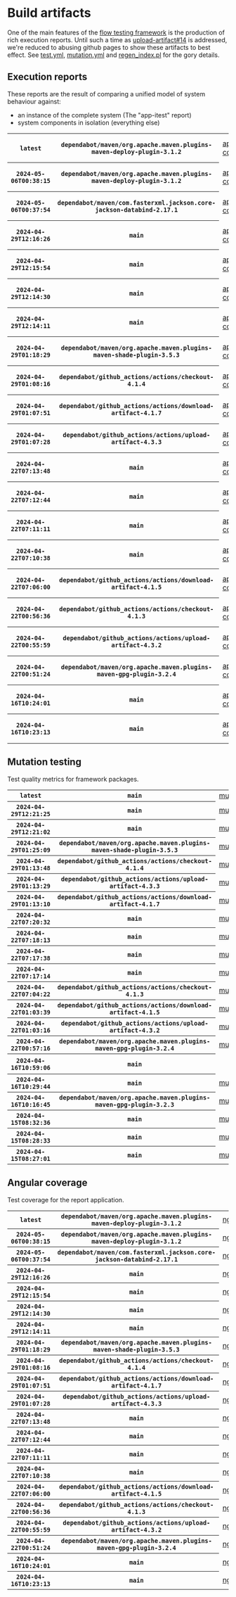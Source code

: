 # Build artifacts

One of the main features of the [flow testing framework](https://github.com/Mastercard/flow) is the production of rich execution reports.
Until such a time as [upload-artifact#14](https://github.com/actions/upload-artifact/issues/14) is addressed, we're reduced to abusing github pages to show these artifacts to best effect.
See [test.yml](https://github.com/Mastercard/flow/blob/main/.github/workflows/test.yml), [mutation.yml](https://github.com/Mastercard/flow/blob/main/.github/workflows/mutation.yml) and [regen_index.pl](https://github.com/Mastercard/flow/blob/pages/regen_index.pl) for the gory details.

## Execution reports

These reports are the result of comparing a unified model of system behaviour against:
 * an instance of the complete system (The "app-itest" report)
 * system components in isolation (everything else)

<!-- start:execution -->
<table>
	<tbody>
		<tr> <th><code>latest</code></th>
			 <th><code>dependabot/maven/org.apache.maven.plugins-maven-deploy-plugin-3.1.2</code></th>
			<td><a href="execution/latest/app-core/target/mctf/latest/index.html">app-core</a></td>
			<td><a href="execution/latest/app-histogram/target/mctf/latest/index.html">app-histogram</a></td>
			<td><a href="execution/latest/app-itest/target/mctf/latest/index.html">app-itest</a></td>
			<td><a href="execution/latest/app-queue/target/mctf/latest/index.html">app-queue</a></td>
			<td><a href="execution/latest/app-store/target/mctf/latest/index.html">app-store</a></td>
			<td><a href="execution/latest/app-ui/target/mctf/latest/index.html">app-ui</a></td>
			<td><a href="execution/latest/app-web-ui/target/mctf/latest/index.html">app-web-ui</a></td>
		</tr>
		<tr> <th><code>2024-05-06T00:38:15</code></th>
			 <th><code>dependabot/maven/org.apache.maven.plugins-maven-deploy-plugin-3.1.2</code></th>
			<td><a href="execution/1714955895/app-core/target/mctf/latest/index.html">app-core</a></td>
			<td><a href="execution/1714955895/app-histogram/target/mctf/latest/index.html">app-histogram</a></td>
			<td><a href="execution/1714955895/app-itest/target/mctf/latest/index.html">app-itest</a></td>
			<td><a href="execution/1714955895/app-queue/target/mctf/latest/index.html">app-queue</a></td>
			<td><a href="execution/1714955895/app-store/target/mctf/latest/index.html">app-store</a></td>
			<td><a href="execution/1714955895/app-ui/target/mctf/latest/index.html">app-ui</a></td>
			<td><a href="execution/1714955895/app-web-ui/target/mctf/latest/index.html">app-web-ui</a></td>
		</tr>
		<tr> <th><code>2024-05-06T00:37:54</code></th>
			 <th><code>dependabot/maven/com.fasterxml.jackson.core-jackson-databind-2.17.1</code></th>
			<td><a href="execution/1714955874/app-core/target/mctf/latest/index.html">app-core</a></td>
			<td><a href="execution/1714955874/app-histogram/target/mctf/latest/index.html">app-histogram</a></td>
			<td><a href="execution/1714955874/app-itest/target/mctf/latest/index.html">app-itest</a></td>
			<td><a href="execution/1714955874/app-queue/target/mctf/latest/index.html">app-queue</a></td>
			<td><a href="execution/1714955874/app-store/target/mctf/latest/index.html">app-store</a></td>
			<td><a href="execution/1714955874/app-ui/target/mctf/latest/index.html">app-ui</a></td>
			<td><a href="execution/1714955874/app-web-ui/target/mctf/latest/index.html">app-web-ui</a></td>
		</tr>
		<tr> <th><code>2024-04-29T12:16:26</code></th>
			 <th><code>main</code></th>
			<td><a href="execution/1714392986/app-core/target/mctf/latest/index.html">app-core</a></td>
			<td><a href="execution/1714392986/app-histogram/target/mctf/latest/index.html">app-histogram</a></td>
			<td><a href="execution/1714392986/app-itest/target/mctf/latest/index.html">app-itest</a></td>
			<td><a href="execution/1714392986/app-queue/target/mctf/latest/index.html">app-queue</a></td>
			<td><a href="execution/1714392986/app-store/target/mctf/latest/index.html">app-store</a></td>
			<td><a href="execution/1714392986/app-ui/target/mctf/latest/index.html">app-ui</a></td>
			<td><a href="execution/1714392986/app-web-ui/target/mctf/latest/index.html">app-web-ui</a></td>
		</tr>
		<tr> <th><code>2024-04-29T12:15:54</code></th>
			 <th><code>main</code></th>
			<td><a href="execution/1714392954/app-core/target/mctf/latest/index.html">app-core</a></td>
			<td><a href="execution/1714392954/app-histogram/target/mctf/latest/index.html">app-histogram</a></td>
			<td><a href="execution/1714392954/app-itest/target/mctf/latest/index.html">app-itest</a></td>
			<td><a href="execution/1714392954/app-queue/target/mctf/latest/index.html">app-queue</a></td>
			<td><a href="execution/1714392954/app-store/target/mctf/latest/index.html">app-store</a></td>
			<td><a href="execution/1714392954/app-ui/target/mctf/latest/index.html">app-ui</a></td>
			<td><a href="execution/1714392954/app-web-ui/target/mctf/latest/index.html">app-web-ui</a></td>
		</tr>
		<tr> <th><code>2024-04-29T12:14:30</code></th>
			 <th><code>main</code></th>
			<td><a href="execution/1714392870/app-core/target/mctf/latest/index.html">app-core</a></td>
			<td><a href="execution/1714392870/app-histogram/target/mctf/latest/index.html">app-histogram</a></td>
			<td><a href="execution/1714392870/app-itest/target/mctf/latest/index.html">app-itest</a></td>
			<td><a href="execution/1714392870/app-queue/target/mctf/latest/index.html">app-queue</a></td>
			<td><a href="execution/1714392870/app-store/target/mctf/latest/index.html">app-store</a></td>
			<td><a href="execution/1714392870/app-ui/target/mctf/latest/index.html">app-ui</a></td>
			<td><a href="execution/1714392870/app-web-ui/target/mctf/latest/index.html">app-web-ui</a></td>
		</tr>
		<tr> <th><code>2024-04-29T12:14:11</code></th>
			 <th><code>main</code></th>
			<td><a href="execution/1714392851/app-core/target/mctf/latest/index.html">app-core</a></td>
			<td><a href="execution/1714392851/app-histogram/target/mctf/latest/index.html">app-histogram</a></td>
			<td><a href="execution/1714392851/app-itest/target/mctf/latest/index.html">app-itest</a></td>
			<td><a href="execution/1714392851/app-queue/target/mctf/latest/index.html">app-queue</a></td>
			<td><a href="execution/1714392851/app-store/target/mctf/latest/index.html">app-store</a></td>
			<td><a href="execution/1714392851/app-ui/target/mctf/latest/index.html">app-ui</a></td>
			<td><a href="execution/1714392851/app-web-ui/target/mctf/latest/index.html">app-web-ui</a></td>
		</tr>
		<tr> <th><code>2024-04-29T01:18:29</code></th>
			 <th><code>dependabot/maven/org.apache.maven.plugins-maven-shade-plugin-3.5.3</code></th>
			<td><a href="execution/1714353509/app-core/target/mctf/latest/index.html">app-core</a></td>
			<td><a href="execution/1714353509/app-histogram/target/mctf/latest/index.html">app-histogram</a></td>
			<td><a href="execution/1714353509/app-itest/target/mctf/latest/index.html">app-itest</a></td>
			<td><a href="execution/1714353509/app-queue/target/mctf/latest/index.html">app-queue</a></td>
			<td><a href="execution/1714353509/app-store/target/mctf/latest/index.html">app-store</a></td>
			<td><a href="execution/1714353509/app-ui/target/mctf/latest/index.html">app-ui</a></td>
			<td><a href="execution/1714353509/app-web-ui/target/mctf/latest/index.html">app-web-ui</a></td>
		</tr>
		<tr> <th><code>2024-04-29T01:08:16</code></th>
			 <th><code>dependabot/github_actions/actions/checkout-4.1.4</code></th>
			<td><a href="execution/1714352896/app-core/target/mctf/latest/index.html">app-core</a></td>
			<td><a href="execution/1714352896/app-histogram/target/mctf/latest/index.html">app-histogram</a></td>
			<td><a href="execution/1714352896/app-itest/target/mctf/latest/index.html">app-itest</a></td>
			<td><a href="execution/1714352896/app-queue/target/mctf/latest/index.html">app-queue</a></td>
			<td><a href="execution/1714352896/app-store/target/mctf/latest/index.html">app-store</a></td>
			<td><a href="execution/1714352896/app-ui/target/mctf/latest/index.html">app-ui</a></td>
			<td><a href="execution/1714352896/app-web-ui/target/mctf/latest/index.html">app-web-ui</a></td>
		</tr>
		<tr> <th><code>2024-04-29T01:07:51</code></th>
			 <th><code>dependabot/github_actions/actions/download-artifact-4.1.7</code></th>
			<td><a href="execution/1714352871/app-core/target/mctf/latest/index.html">app-core</a></td>
			<td><a href="execution/1714352871/app-histogram/target/mctf/latest/index.html">app-histogram</a></td>
			<td><a href="execution/1714352871/app-itest/target/mctf/latest/index.html">app-itest</a></td>
			<td><a href="execution/1714352871/app-queue/target/mctf/latest/index.html">app-queue</a></td>
			<td><a href="execution/1714352871/app-store/target/mctf/latest/index.html">app-store</a></td>
			<td><a href="execution/1714352871/app-ui/target/mctf/latest/index.html">app-ui</a></td>
			<td><a href="execution/1714352871/app-web-ui/target/mctf/latest/index.html">app-web-ui</a></td>
		</tr>
		<tr> <th><code>2024-04-29T01:07:28</code></th>
			 <th><code>dependabot/github_actions/actions/upload-artifact-4.3.3</code></th>
			<td><a href="execution/1714352848/app-core/target/mctf/latest/index.html">app-core</a></td>
			<td><a href="execution/1714352848/app-histogram/target/mctf/latest/index.html">app-histogram</a></td>
			<td><a href="execution/1714352848/app-itest/target/mctf/latest/index.html">app-itest</a></td>
			<td><a href="execution/1714352848/app-queue/target/mctf/latest/index.html">app-queue</a></td>
			<td><a href="execution/1714352848/app-store/target/mctf/latest/index.html">app-store</a></td>
			<td><a href="execution/1714352848/app-ui/target/mctf/latest/index.html">app-ui</a></td>
			<td><a href="execution/1714352848/app-web-ui/target/mctf/latest/index.html">app-web-ui</a></td>
		</tr>
		<tr> <th><code>2024-04-22T07:13:48</code></th>
			 <th><code>main</code></th>
			<td><a href="execution/1713770028/app-core/target/mctf/latest/index.html">app-core</a></td>
			<td><a href="execution/1713770028/app-histogram/target/mctf/latest/index.html">app-histogram</a></td>
			<td><a href="execution/1713770028/app-itest/target/mctf/latest/index.html">app-itest</a></td>
			<td><a href="execution/1713770028/app-queue/target/mctf/latest/index.html">app-queue</a></td>
			<td><a href="execution/1713770028/app-store/target/mctf/latest/index.html">app-store</a></td>
			<td><a href="execution/1713770028/app-ui/target/mctf/latest/index.html">app-ui</a></td>
			<td><a href="execution/1713770028/app-web-ui/target/mctf/latest/index.html">app-web-ui</a></td>
		</tr>
		<tr> <th><code>2024-04-22T07:12:44</code></th>
			 <th><code>main</code></th>
			<td><a href="execution/1713769964/app-core/target/mctf/latest/index.html">app-core</a></td>
			<td><a href="execution/1713769964/app-histogram/target/mctf/latest/index.html">app-histogram</a></td>
			<td><a href="execution/1713769964/app-itest/target/mctf/latest/index.html">app-itest</a></td>
			<td><a href="execution/1713769964/app-queue/target/mctf/latest/index.html">app-queue</a></td>
			<td><a href="execution/1713769964/app-store/target/mctf/latest/index.html">app-store</a></td>
			<td><a href="execution/1713769964/app-ui/target/mctf/latest/index.html">app-ui</a></td>
			<td><a href="execution/1713769964/app-web-ui/target/mctf/latest/index.html">app-web-ui</a></td>
		</tr>
		<tr> <th><code>2024-04-22T07:11:11</code></th>
			 <th><code>main</code></th>
			<td><a href="execution/1713769871/app-core/target/mctf/latest/index.html">app-core</a></td>
			<td><a href="execution/1713769871/app-histogram/target/mctf/latest/index.html">app-histogram</a></td>
			<td><a href="execution/1713769871/app-itest/target/mctf/latest/index.html">app-itest</a></td>
			<td><a href="execution/1713769871/app-queue/target/mctf/latest/index.html">app-queue</a></td>
			<td><a href="execution/1713769871/app-store/target/mctf/latest/index.html">app-store</a></td>
			<td><a href="execution/1713769871/app-ui/target/mctf/latest/index.html">app-ui</a></td>
			<td><a href="execution/1713769871/app-web-ui/target/mctf/latest/index.html">app-web-ui</a></td>
		</tr>
		<tr> <th><code>2024-04-22T07:10:38</code></th>
			 <th><code>main</code></th>
			<td><a href="execution/1713769838/app-core/target/mctf/latest/index.html">app-core</a></td>
			<td><a href="execution/1713769838/app-histogram/target/mctf/latest/index.html">app-histogram</a></td>
			<td><a href="execution/1713769838/app-itest/target/mctf/latest/index.html">app-itest</a></td>
			<td><a href="execution/1713769838/app-queue/target/mctf/latest/index.html">app-queue</a></td>
			<td><a href="execution/1713769838/app-store/target/mctf/latest/index.html">app-store</a></td>
			<td><a href="execution/1713769838/app-ui/target/mctf/latest/index.html">app-ui</a></td>
			<td><a href="execution/1713769838/app-web-ui/target/mctf/latest/index.html">app-web-ui</a></td>
		</tr>
		<tr> <th><code>2024-04-22T07:06:00</code></th>
			 <th><code>dependabot/github_actions/actions/download-artifact-4.1.5</code></th>
			<td><a href="execution/1713769560/app-core/target/mctf/latest/index.html">app-core</a></td>
			<td><a href="execution/1713769560/app-histogram/target/mctf/latest/index.html">app-histogram</a></td>
			<td><a href="execution/1713769560/app-itest/target/mctf/latest/index.html">app-itest</a></td>
			<td><a href="execution/1713769560/app-queue/target/mctf/latest/index.html">app-queue</a></td>
			<td><a href="execution/1713769560/app-store/target/mctf/latest/index.html">app-store</a></td>
			<td><a href="execution/1713769560/app-ui/target/mctf/latest/index.html">app-ui</a></td>
			<td><a href="execution/1713769560/app-web-ui/target/mctf/latest/index.html">app-web-ui</a></td>
		</tr>
		<tr> <th><code>2024-04-22T00:56:36</code></th>
			 <th><code>dependabot/github_actions/actions/checkout-4.1.3</code></th>
			<td><a href="execution/1713747396/app-core/target/mctf/latest/index.html">app-core</a></td>
			<td><a href="execution/1713747396/app-histogram/target/mctf/latest/index.html">app-histogram</a></td>
			<td><a href="execution/1713747396/app-itest/target/mctf/latest/index.html">app-itest</a></td>
			<td><a href="execution/1713747396/app-queue/target/mctf/latest/index.html">app-queue</a></td>
			<td><a href="execution/1713747396/app-store/target/mctf/latest/index.html">app-store</a></td>
			<td><a href="execution/1713747396/app-ui/target/mctf/latest/index.html">app-ui</a></td>
			<td><a href="execution/1713747396/app-web-ui/target/mctf/latest/index.html">app-web-ui</a></td>
		</tr>
		<tr> <th><code>2024-04-22T00:55:59</code></th>
			 <th><code>dependabot/github_actions/actions/upload-artifact-4.3.2</code></th>
			<td><a href="execution/1713747359/app-core/target/mctf/latest/index.html">app-core</a></td>
			<td><a href="execution/1713747359/app-histogram/target/mctf/latest/index.html">app-histogram</a></td>
			<td><a href="execution/1713747359/app-itest/target/mctf/latest/index.html">app-itest</a></td>
			<td><a href="execution/1713747359/app-queue/target/mctf/latest/index.html">app-queue</a></td>
			<td><a href="execution/1713747359/app-store/target/mctf/latest/index.html">app-store</a></td>
			<td><a href="execution/1713747359/app-ui/target/mctf/latest/index.html">app-ui</a></td>
			<td><a href="execution/1713747359/app-web-ui/target/mctf/latest/index.html">app-web-ui</a></td>
		</tr>
		<tr> <th><code>2024-04-22T00:51:24</code></th>
			 <th><code>dependabot/maven/org.apache.maven.plugins-maven-gpg-plugin-3.2.4</code></th>
			<td><a href="execution/1713747084/app-core/target/mctf/latest/index.html">app-core</a></td>
			<td><a href="execution/1713747084/app-histogram/target/mctf/latest/index.html">app-histogram</a></td>
			<td><a href="execution/1713747084/app-itest/target/mctf/latest/index.html">app-itest</a></td>
			<td><a href="execution/1713747084/app-queue/target/mctf/latest/index.html">app-queue</a></td>
			<td><a href="execution/1713747084/app-store/target/mctf/latest/index.html">app-store</a></td>
			<td><a href="execution/1713747084/app-ui/target/mctf/latest/index.html">app-ui</a></td>
			<td><a href="execution/1713747084/app-web-ui/target/mctf/latest/index.html">app-web-ui</a></td>
		</tr>
		<tr> <th><code>2024-04-16T10:24:01</code></th>
			 <th><code>main</code></th>
			<td><a href="execution/1713263041/app-core/target/mctf/latest/index.html">app-core</a></td>
			<td><a href="execution/1713263041/app-histogram/target/mctf/latest/index.html">app-histogram</a></td>
			<td><a href="execution/1713263041/app-itest/target/mctf/latest/index.html">app-itest</a></td>
			<td><a href="execution/1713263041/app-queue/target/mctf/latest/index.html">app-queue</a></td>
			<td><a href="execution/1713263041/app-store/target/mctf/latest/index.html">app-store</a></td>
			<td><a href="execution/1713263041/app-ui/target/mctf/latest/index.html">app-ui</a></td>
			<td><a href="execution/1713263041/app-web-ui/target/mctf/latest/index.html">app-web-ui</a></td>
		</tr>
		<tr> <th><code>2024-04-16T10:23:13</code></th>
			 <th><code>main</code></th>
			<td><a href="execution/1713262993/app-core/target/mctf/latest/index.html">app-core</a></td>
			<td><a href="execution/1713262993/app-histogram/target/mctf/latest/index.html">app-histogram</a></td>
			<td><a href="execution/1713262993/app-itest/target/mctf/latest/index.html">app-itest</a></td>
			<td><a href="execution/1713262993/app-queue/target/mctf/latest/index.html">app-queue</a></td>
			<td><a href="execution/1713262993/app-store/target/mctf/latest/index.html">app-store</a></td>
			<td><a href="execution/1713262993/app-ui/target/mctf/latest/index.html">app-ui</a></td>
			<td><a href="execution/1713262993/app-web-ui/target/mctf/latest/index.html">app-web-ui</a></td>
		</tr>
	</tbody>
</table>
<!-- end:execution -->

## Mutation testing

Test quality metrics for framework packages.

<!-- start:mutation -->
<table>
	<tbody>
		<tr> <th><code>latest</code></th>
			 <th><code>main</code></th>
			<td><a href="mutation/latest/mutation_report/index.html">mutation</a></td>
			<td></td>
			<td></td>
			<td></td>
			<td></td>
			<td></td>
			<td></td>
			<td></td>
			<td></td>
			<td></td>
			<td></td>
			<td></td>
			<td></td>
			<td></td>
			<td></td>
			<td></td>
			<td></td>
			<td></td>
			<td></td>
			<td></td>
		</tr>
		<tr> <th><code>2024-04-29T12:21:25</code></th>
			 <th><code>main</code></th>
			<td><a href="mutation/1714393285/mutation_report/index.html">mutation</a></td>
			<td></td>
			<td></td>
			<td></td>
			<td></td>
			<td></td>
			<td></td>
			<td></td>
			<td></td>
			<td></td>
			<td></td>
			<td></td>
			<td></td>
			<td></td>
			<td></td>
			<td></td>
			<td></td>
			<td></td>
			<td></td>
			<td></td>
		</tr>
		<tr> <th><code>2024-04-29T12:21:02</code></th>
			 <th><code>main</code></th>
			<td><a href="mutation/1714393262/mutation_report/index.html">mutation</a></td>
			<td></td>
			<td></td>
			<td></td>
			<td></td>
			<td></td>
			<td></td>
			<td></td>
			<td></td>
			<td></td>
			<td></td>
			<td></td>
			<td></td>
			<td></td>
			<td></td>
			<td></td>
			<td></td>
			<td></td>
			<td></td>
			<td></td>
		</tr>
		<tr> <th><code>2024-04-29T01:25:09</code></th>
			 <th><code>dependabot/maven/org.apache.maven.plugins-maven-shade-plugin-3.5.3</code></th>
			<td><a href="mutation/1714353909/mutation_report/index.html">mutation</a></td>
			<td></td>
			<td></td>
			<td></td>
			<td></td>
			<td></td>
			<td></td>
			<td></td>
			<td></td>
			<td></td>
			<td></td>
			<td></td>
			<td></td>
			<td></td>
			<td></td>
			<td></td>
			<td></td>
			<td></td>
			<td></td>
			<td></td>
		</tr>
		<tr> <th><code>2024-04-29T01:13:48</code></th>
			 <th><code>dependabot/github_actions/actions/checkout-4.1.4</code></th>
			<td><a href="mutation/1714353228/mutation_report/index.html">mutation</a></td>
			<td></td>
			<td></td>
			<td></td>
			<td></td>
			<td></td>
			<td></td>
			<td></td>
			<td></td>
			<td></td>
			<td></td>
			<td></td>
			<td></td>
			<td></td>
			<td></td>
			<td></td>
			<td></td>
			<td></td>
			<td></td>
			<td></td>
		</tr>
		<tr> <th><code>2024-04-29T01:13:29</code></th>
			 <th><code>dependabot/github_actions/actions/upload-artifact-4.3.3</code></th>
			<td><a href="mutation/1714353209/mutation_report/index.html">mutation</a></td>
			<td></td>
			<td></td>
			<td></td>
			<td></td>
			<td></td>
			<td></td>
			<td></td>
			<td></td>
			<td></td>
			<td></td>
			<td></td>
			<td></td>
			<td></td>
			<td></td>
			<td></td>
			<td></td>
			<td></td>
			<td></td>
			<td></td>
		</tr>
		<tr> <th><code>2024-04-29T01:13:10</code></th>
			 <th><code>dependabot/github_actions/actions/download-artifact-4.1.7</code></th>
			<td><a href="mutation/1714353190/mutation_report/index.html">mutation</a></td>
			<td></td>
			<td></td>
			<td></td>
			<td></td>
			<td></td>
			<td></td>
			<td></td>
			<td></td>
			<td></td>
			<td></td>
			<td></td>
			<td></td>
			<td></td>
			<td></td>
			<td></td>
			<td></td>
			<td></td>
			<td></td>
			<td></td>
		</tr>
		<tr> <th><code>2024-04-22T07:20:32</code></th>
			 <th><code>main</code></th>
			<td><a href="mutation/1713770432/mutation_report/index.html">mutation</a></td>
			<td></td>
			<td></td>
			<td></td>
			<td></td>
			<td></td>
			<td></td>
			<td></td>
			<td></td>
			<td></td>
			<td></td>
			<td></td>
			<td></td>
			<td></td>
			<td></td>
			<td></td>
			<td></td>
			<td></td>
			<td></td>
			<td></td>
		</tr>
		<tr> <th><code>2024-04-22T07:18:13</code></th>
			 <th><code>main</code></th>
			<td><a href="mutation/1713770293/mutation_report/index.html">mutation</a></td>
			<td></td>
			<td></td>
			<td></td>
			<td></td>
			<td></td>
			<td></td>
			<td></td>
			<td></td>
			<td></td>
			<td></td>
			<td></td>
			<td></td>
			<td></td>
			<td></td>
			<td></td>
			<td></td>
			<td></td>
			<td></td>
			<td></td>
		</tr>
		<tr> <th><code>2024-04-22T07:17:38</code></th>
			 <th><code>main</code></th>
			<td><a href="mutation/1713770258/mutation_report/index.html">mutation</a></td>
			<td></td>
			<td></td>
			<td></td>
			<td></td>
			<td></td>
			<td></td>
			<td></td>
			<td></td>
			<td></td>
			<td></td>
			<td></td>
			<td></td>
			<td></td>
			<td></td>
			<td></td>
			<td></td>
			<td></td>
			<td></td>
			<td></td>
		</tr>
		<tr> <th><code>2024-04-22T07:17:14</code></th>
			 <th><code>main</code></th>
			<td><a href="mutation/1713770234/mutation_report/index.html">mutation</a></td>
			<td></td>
			<td></td>
			<td></td>
			<td></td>
			<td></td>
			<td></td>
			<td></td>
			<td></td>
			<td></td>
			<td></td>
			<td></td>
			<td></td>
			<td></td>
			<td></td>
			<td></td>
			<td></td>
			<td></td>
			<td></td>
			<td></td>
		</tr>
		<tr> <th><code>2024-04-22T07:04:22</code></th>
			 <th><code>dependabot/github_actions/actions/checkout-4.1.3</code></th>
			<td><a href="mutation/1713769462/mutation_report/index.html">mutation</a></td>
			<td></td>
			<td></td>
			<td></td>
			<td></td>
			<td></td>
			<td></td>
			<td></td>
			<td></td>
			<td></td>
			<td></td>
			<td></td>
			<td></td>
			<td></td>
			<td></td>
			<td></td>
			<td></td>
			<td></td>
			<td></td>
			<td></td>
		</tr>
		<tr> <th><code>2024-04-22T01:03:39</code></th>
			 <th><code>dependabot/github_actions/actions/download-artifact-4.1.5</code></th>
			<td><a href="mutation/1713747819/mutation_report/index.html">mutation</a></td>
			<td></td>
			<td></td>
			<td></td>
			<td></td>
			<td></td>
			<td></td>
			<td></td>
			<td></td>
			<td></td>
			<td></td>
			<td></td>
			<td></td>
			<td></td>
			<td></td>
			<td></td>
			<td></td>
			<td></td>
			<td></td>
			<td></td>
		</tr>
		<tr> <th><code>2024-04-22T01:03:16</code></th>
			 <th><code>dependabot/github_actions/actions/upload-artifact-4.3.2</code></th>
			<td><a href="mutation/1713747796/mutation_report/index.html">mutation</a></td>
			<td></td>
			<td></td>
			<td></td>
			<td></td>
			<td></td>
			<td></td>
			<td></td>
			<td></td>
			<td></td>
			<td></td>
			<td></td>
			<td></td>
			<td></td>
			<td></td>
			<td></td>
			<td></td>
			<td></td>
			<td></td>
			<td></td>
		</tr>
		<tr> <th><code>2024-04-22T00:57:16</code></th>
			 <th><code>dependabot/maven/org.apache.maven.plugins-maven-gpg-plugin-3.2.4</code></th>
			<td><a href="mutation/1713747436/mutation_report/index.html">mutation</a></td>
			<td></td>
			<td></td>
			<td></td>
			<td></td>
			<td></td>
			<td></td>
			<td></td>
			<td></td>
			<td></td>
			<td></td>
			<td></td>
			<td></td>
			<td></td>
			<td></td>
			<td></td>
			<td></td>
			<td></td>
			<td></td>
			<td></td>
		</tr>
		<tr> <th><code>2024-04-16T10:59:06</code></th>
			 <th><code>main</code></th>
			<td></td>
			<td><a href="mutation/1713265146/mutation_report/index.html">mutation_report</a></td>
			<td><a href="mutation/1713265146/project_mutation_reports/aggregator/target/pit-reports/index.html">project_mutation_reports/aggregator/target/pit-reports</a></td>
			<td><a href="mutation/1713265146/project_mutation_reports/api/target/pit-reports/index.html">project_mutation_reports/api/target/pit-reports</a></td>
			<td><a href="mutation/1713265146/project_mutation_reports/assert/assert-core/target/pit-reports/index.html">project_mutation_reports/assert/assert-core/target/pit-reports</a></td>
			<td><a href="mutation/1713265146/project_mutation_reports/assert/assert-filter/target/pit-reports/index.html">project_mutation_reports/assert/assert-filter/target/pit-reports</a></td>
			<td><a href="mutation/1713265146/project_mutation_reports/assert/assert-junit5/target/pit-reports/index.html">project_mutation_reports/assert/assert-junit5/target/pit-reports</a></td>
			<td><a href="mutation/1713265146/project_mutation_reports/builder/target/pit-reports/index.html">project_mutation_reports/builder/target/pit-reports</a></td>
			<td><a href="mutation/1713265146/project_mutation_reports/message/message-core/target/pit-reports/index.html">project_mutation_reports/message/message-core/target/pit-reports</a></td>
			<td><a href="mutation/1713265146/project_mutation_reports/message/message-http/target/pit-reports/index.html">project_mutation_reports/message/message-http/target/pit-reports</a></td>
			<td><a href="mutation/1713265146/project_mutation_reports/message/message-json/target/pit-reports/index.html">project_mutation_reports/message/message-json/target/pit-reports</a></td>
			<td><a href="mutation/1713265146/project_mutation_reports/message/message-sql/target/pit-reports/index.html">project_mutation_reports/message/message-sql/target/pit-reports</a></td>
			<td><a href="mutation/1713265146/project_mutation_reports/message/message-text/target/pit-reports/index.html">project_mutation_reports/message/message-text/target/pit-reports</a></td>
			<td><a href="mutation/1713265146/project_mutation_reports/message/message-web/target/pit-reports/index.html">project_mutation_reports/message/message-web/target/pit-reports</a></td>
			<td><a href="mutation/1713265146/project_mutation_reports/message/message-xml/target/pit-reports/index.html">project_mutation_reports/message/message-xml/target/pit-reports</a></td>
			<td><a href="mutation/1713265146/project_mutation_reports/model/target/pit-reports/index.html">project_mutation_reports/model/target/pit-reports</a></td>
			<td><a href="mutation/1713265146/project_mutation_reports/report/duct/target/pit-reports/index.html">project_mutation_reports/report/duct/target/pit-reports</a></td>
			<td><a href="mutation/1713265146/project_mutation_reports/report/report-core/target/pit-reports/index.html">project_mutation_reports/report/report-core/target/pit-reports</a></td>
			<td><a href="mutation/1713265146/project_mutation_reports/validation/validation-core/target/pit-reports/index.html">project_mutation_reports/validation/validation-core/target/pit-reports</a></td>
			<td><a href="mutation/1713265146/project_mutation_reports/validation/validation-junit5/target/pit-reports/index.html">project_mutation_reports/validation/validation-junit5/target/pit-reports</a></td>
		</tr>
		<tr> <th><code>2024-04-16T10:29:44</code></th>
			 <th><code>main</code></th>
			<td><a href="mutation/1713263384/mutation_report/index.html">mutation</a></td>
			<td></td>
			<td></td>
			<td></td>
			<td></td>
			<td></td>
			<td></td>
			<td></td>
			<td></td>
			<td></td>
			<td></td>
			<td></td>
			<td></td>
			<td></td>
			<td></td>
			<td></td>
			<td></td>
			<td></td>
			<td></td>
			<td></td>
		</tr>
		<tr> <th><code>2024-04-16T10:16:45</code></th>
			 <th><code>dependabot/maven/org.apache.maven.plugins-maven-gpg-plugin-3.2.3</code></th>
			<td><a href="mutation/1713262605/mutation_report/index.html">mutation</a></td>
			<td></td>
			<td></td>
			<td></td>
			<td></td>
			<td></td>
			<td></td>
			<td></td>
			<td></td>
			<td></td>
			<td></td>
			<td></td>
			<td></td>
			<td></td>
			<td></td>
			<td></td>
			<td></td>
			<td></td>
			<td></td>
			<td></td>
		</tr>
		<tr> <th><code>2024-04-15T08:32:36</code></th>
			 <th><code>main</code></th>
			<td><a href="mutation/1713169956/mutation_report/index.html">mutation</a></td>
			<td></td>
			<td></td>
			<td></td>
			<td></td>
			<td></td>
			<td></td>
			<td></td>
			<td></td>
			<td></td>
			<td></td>
			<td></td>
			<td></td>
			<td></td>
			<td></td>
			<td></td>
			<td></td>
			<td></td>
			<td></td>
			<td></td>
		</tr>
		<tr> <th><code>2024-04-15T08:28:33</code></th>
			 <th><code>main</code></th>
			<td><a href="mutation/1713169713/mutation_report/index.html">mutation</a></td>
			<td></td>
			<td></td>
			<td></td>
			<td></td>
			<td></td>
			<td></td>
			<td></td>
			<td></td>
			<td></td>
			<td></td>
			<td></td>
			<td></td>
			<td></td>
			<td></td>
			<td></td>
			<td></td>
			<td></td>
			<td></td>
			<td></td>
		</tr>
		<tr> <th><code>2024-04-15T08:27:01</code></th>
			 <th><code>main</code></th>
			<td><a href="mutation/1713169621/mutation_report/index.html">mutation</a></td>
			<td></td>
			<td></td>
			<td></td>
			<td></td>
			<td></td>
			<td></td>
			<td></td>
			<td></td>
			<td></td>
			<td></td>
			<td></td>
			<td></td>
			<td></td>
			<td></td>
			<td></td>
			<td></td>
			<td></td>
			<td></td>
			<td></td>
		</tr>
	</tbody>
</table>
<!-- end:mutation -->

## Angular coverage

Test coverage for the report application.

<!-- start:ng_coverage -->
<table>
	<tbody>
		<tr> <th><code>latest</code></th>
			 <th><code>dependabot/maven/org.apache.maven.plugins-maven-deploy-plugin-3.1.2</code></th>
			<td><a href="ng_coverage/latest/report/index.html">ng_coverage</a></td>
		</tr>
		<tr> <th><code>2024-05-06T00:38:15</code></th>
			 <th><code>dependabot/maven/org.apache.maven.plugins-maven-deploy-plugin-3.1.2</code></th>
			<td><a href="ng_coverage/1714955895/report/index.html">ng_coverage</a></td>
		</tr>
		<tr> <th><code>2024-05-06T00:37:54</code></th>
			 <th><code>dependabot/maven/com.fasterxml.jackson.core-jackson-databind-2.17.1</code></th>
			<td><a href="ng_coverage/1714955874/report/index.html">ng_coverage</a></td>
		</tr>
		<tr> <th><code>2024-04-29T12:16:26</code></th>
			 <th><code>main</code></th>
			<td><a href="ng_coverage/1714392986/report/index.html">ng_coverage</a></td>
		</tr>
		<tr> <th><code>2024-04-29T12:15:54</code></th>
			 <th><code>main</code></th>
			<td><a href="ng_coverage/1714392954/report/index.html">ng_coverage</a></td>
		</tr>
		<tr> <th><code>2024-04-29T12:14:30</code></th>
			 <th><code>main</code></th>
			<td><a href="ng_coverage/1714392870/report/index.html">ng_coverage</a></td>
		</tr>
		<tr> <th><code>2024-04-29T12:14:11</code></th>
			 <th><code>main</code></th>
			<td><a href="ng_coverage/1714392851/report/index.html">ng_coverage</a></td>
		</tr>
		<tr> <th><code>2024-04-29T01:18:29</code></th>
			 <th><code>dependabot/maven/org.apache.maven.plugins-maven-shade-plugin-3.5.3</code></th>
			<td><a href="ng_coverage/1714353509/report/index.html">ng_coverage</a></td>
		</tr>
		<tr> <th><code>2024-04-29T01:08:16</code></th>
			 <th><code>dependabot/github_actions/actions/checkout-4.1.4</code></th>
			<td><a href="ng_coverage/1714352896/report/index.html">ng_coverage</a></td>
		</tr>
		<tr> <th><code>2024-04-29T01:07:51</code></th>
			 <th><code>dependabot/github_actions/actions/download-artifact-4.1.7</code></th>
			<td><a href="ng_coverage/1714352871/report/index.html">ng_coverage</a></td>
		</tr>
		<tr> <th><code>2024-04-29T01:07:28</code></th>
			 <th><code>dependabot/github_actions/actions/upload-artifact-4.3.3</code></th>
			<td><a href="ng_coverage/1714352848/report/index.html">ng_coverage</a></td>
		</tr>
		<tr> <th><code>2024-04-22T07:13:48</code></th>
			 <th><code>main</code></th>
			<td><a href="ng_coverage/1713770028/report/index.html">ng_coverage</a></td>
		</tr>
		<tr> <th><code>2024-04-22T07:12:44</code></th>
			 <th><code>main</code></th>
			<td><a href="ng_coverage/1713769964/report/index.html">ng_coverage</a></td>
		</tr>
		<tr> <th><code>2024-04-22T07:11:11</code></th>
			 <th><code>main</code></th>
			<td><a href="ng_coverage/1713769871/report/index.html">ng_coverage</a></td>
		</tr>
		<tr> <th><code>2024-04-22T07:10:38</code></th>
			 <th><code>main</code></th>
			<td><a href="ng_coverage/1713769838/report/index.html">ng_coverage</a></td>
		</tr>
		<tr> <th><code>2024-04-22T07:06:00</code></th>
			 <th><code>dependabot/github_actions/actions/download-artifact-4.1.5</code></th>
			<td><a href="ng_coverage/1713769560/report/index.html">ng_coverage</a></td>
		</tr>
		<tr> <th><code>2024-04-22T00:56:36</code></th>
			 <th><code>dependabot/github_actions/actions/checkout-4.1.3</code></th>
			<td><a href="ng_coverage/1713747396/report/index.html">ng_coverage</a></td>
		</tr>
		<tr> <th><code>2024-04-22T00:55:59</code></th>
			 <th><code>dependabot/github_actions/actions/upload-artifact-4.3.2</code></th>
			<td><a href="ng_coverage/1713747359/report/index.html">ng_coverage</a></td>
		</tr>
		<tr> <th><code>2024-04-22T00:51:24</code></th>
			 <th><code>dependabot/maven/org.apache.maven.plugins-maven-gpg-plugin-3.2.4</code></th>
			<td><a href="ng_coverage/1713747084/report/index.html">ng_coverage</a></td>
		</tr>
		<tr> <th><code>2024-04-16T10:24:01</code></th>
			 <th><code>main</code></th>
			<td><a href="ng_coverage/1713263041/report/index.html">ng_coverage</a></td>
		</tr>
		<tr> <th><code>2024-04-16T10:23:13</code></th>
			 <th><code>main</code></th>
			<td><a href="ng_coverage/1713262993/report/index.html">ng_coverage</a></td>
		</tr>
	</tbody>
</table>
<!-- end:ng_coverage -->